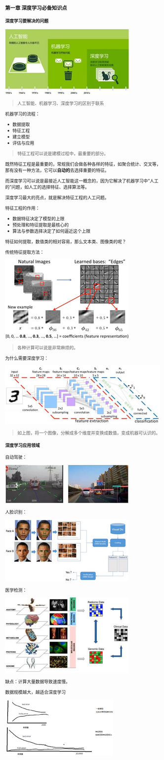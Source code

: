 ### 第一章 深度学习必备知识点

#### 深度学习要解决的问题

![ai概念](assets/ai概念.jpg)

> 人工智能、机器学习、深度学习的区别于联系



机器学习的流程：

- 数据提取
- 特征工程
- 建立模型
- 评估与应用

> 特征工程可以说是建模过程中，最重要的部分。

既然特征工程是最重要的，常规我们会做各种各样的特征，如聚合统计、交叉等，那有没有一种方法，它可以**自动的**去选择重要的特征。

而深度学习可以说是最接近人工智能这一概念的，因为它解决了机器学习中“人工的”问题，如人工的选择特征、选择算法等。

深度学习最大的亮点，就是解决特征工程的人工问题。

特征工程的作用：

- 数据特征决定了模型的上限
- 预处理和特征提取是最核心的
- 算法与参数选择决定了如何逼近这个上限

特征如何提取，数值类的相对容易，那么文本类、图像类的呢？

传统特征提取方法：

![1609231197783](assets/1609231197783.png)

> 各种计算可以说是非常麻烦的。

为什么需要深度学习：

![1609231229982](assets/1609231229982.png)

> 如上图，将一个图像，分解成多个维度并变换成数值，变成机器可认识的。

#### 深度学习应用领域

自动驾驶：

![1609231356957](assets/1609231356957.png)

人脸识别：

![1609231444053](assets/1609231444053.png)

医学检测：

![1609231564609](assets/1609231564609.png)

缺点：计算大量数据导致速度慢。

数据规模越大，越适合深度学习

![1609231974586](assets/1609231974586.png)

